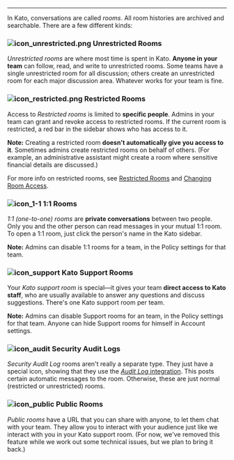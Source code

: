 ***

In Kato, conversations are called *rooms*. All room histories are archived and searchable. There are a few different kinds:

### ![icon_unrestricted.png](https://s3.amazonaws.com/kato-share/c40a19803021fd1a9a2a7e0c1d5501b2db31191dacbe9dda631b6c943a6521bf/clip.png) Unrestricted Rooms

*Unrestricted rooms* are where most time is spent in Kato. **Anyone in your team** can follow, read, and write to unrestricted rooms. Some teams have a single unrestricted room for all discussion; others create an unrestricted room for each major discussion area. Whatever works for your team is fine.

### ![icon_restricted.png](https://s3.amazonaws.com/kato-share/b0ec7fb6ba4217471256c42a85225b1a82b5fb1967e754386b881b14a08591/clip.png) Restricted Rooms

Access to *Restricted rooms* is limited to **specific people**. Admins in your team can grant and revoke access to restricted rooms. If the current room is restricted, a red bar in the sidebar shows who has access to it.

**Note:** Creating a restricted room **doesn't automatically give you access to it**. Sometimes admins create restricted rooms on behalf of others. (For example, an administrative assistant might create a room where sensitive financial details are discussed.)

For more info on restricted rooms, see [Restricted Rooms](/articles/en/power-users/restricted-rooms) and [Changing Room Access](/articles/en/general/cheatsheet#restricted-rooms).

### ![icon_1-1](https://s3.amazonaws.com/kato-share/ab26984594a4d458fddcedfd5dcd648dac751415e57c45568811db9a856dd946/clip.png) 1:1 Rooms

*1:1 (one-to-one) rooms* are **private conversations** between two people. Only you and the other person can read messages in your mutual 1:1 room. To open a 1:1 room, just click the person's name in the Kato sidebar.

**Note:** Admins can disable 1:1 rooms for a team, in the Policy settings for that team.

### ![icon_support](https://s3.amazonaws.com/kato-share/81bb199e41a8e4729cd4e1354aa2af9a611c2534a46be563149eda97cfb61954/clip.png) Kato Support Rooms

Your *Kato support room* is special—it gives your team **direct access to Kato staff**, who are usually available to answer any questions and discuss suggestions. There's one Kato support room per team.

**Note:** Admins can disable Support rooms for an team, in the Policy settings for that team. Anyone can hide Support rooms for himself in Account settings.

### ![icon_audit](https://s3.amazonaws.com/kato-share/1ff1ab2420539f3d4d5b008f957e047bac4f06c45c9d08ebd288dc34975a965b/clip.png) Security Audit Logs

*Security Audit Log* rooms aren't really a separate type. They just have a special icon, showing that they use the [*Audit Log* integration](/articles/en/teams/security-audit-log). This posts certain automatic messages to the room. Otherwise, these are just normal (restricted or unrestricted) rooms.

### ![icon_public](https://s3.amazonaws.com/kato-share/b2695440ca4e074b7b4c5d4a434e7772615146e4221c3b0401f4eb6f72f1709/Untitled%208.png) Public Rooms

*Public rooms* have a URL that you can share with anyone, to let them chat with your team. They allow you to interact with your audience just like we interact with you in your Kato support room. (For now, we've removed this feature while we work out some technical issues, but we plan to bring it back.)
